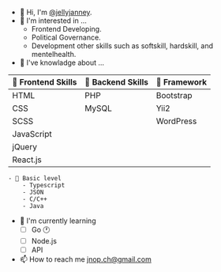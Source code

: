 - 👋 Hi, I'm [@jellyjanney](https://github.com/jellyjanney).
- 👀 I'm interested in ...
    - Frontend Developing.
    - Political Governance.
    - Development other skills such as softskill, hardskill, and mentelhealth.
- 🎒 I've knowladge about ...

| 🐤 Frontend Skills | 🐣 Backend Skills | 🐥 Framework |
|:-----------------|:---------------|:-----------|
|   HTML            |   PHP           |  Bootstrap  |
|   CSS             |   MySQL         |  Yii2       |
|   SCSS            |                 |  WordPress  |
|   JavaScript      |                 |             |
|   jQuery          |                 |             |
|   React.js        |                 |             |

    - 🐣 Basic level
        - Typescript
        - JSON
        - C/C++
        - Java

- 🔴 I'm currently learning
    - [ ] Go :clock1:
    - [ ] Node.js
    - [ ] API
- 📫 How to reach me jnop.ch@gmail.com
